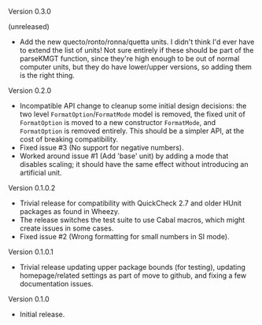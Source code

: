 Version 0.3.0

(unreleased)

* Add the new quecto/ronto/ronna/quetta units. I didn't think I'd ever
  have to extend the list of units! Not sure entirely if these should
  be part of the parseKMGT function, since they're high enough to be
  out of normal computer units, but they do have lower/upper versions,
  so adding them is the right thing.

Version 0.2.0

* Incompatible API change to cleanup some initial design decisions:
  the two level `FormatOption`/`FormatMode` model is removed, the
  fixed unit of `FormatOption` is moved to a new constructor
  `FormatMode`, and `FormatOption` is removed entirely. This should be
  a simpler API, at the cost of breaking compatibility.
* Fixed issue #3 (No support for negative numbers).
* Worked around issue #1 (Add 'base' unit) by adding a mode that
  disables scaling; it should have the same effect without introducing
  an artificial unit.

Version 0.1.0.2

* Trivial release for compatibility with QuickCheck 2.7 and older
  HUnit packages as found in Wheezy.
* The release switches the test suite to use Cabal macros, which might
  create issues in some cases.
* Fixed issue #2 (Wrong formatting for small numbers in SI mode).

Version 0.1.0.1

* Trivial release updating upper package bounds (for testing),
  updating homepage/related settings as part of move to github, and
  fixing a few documentation issues.

Version 0.1.0

* Initial release.

